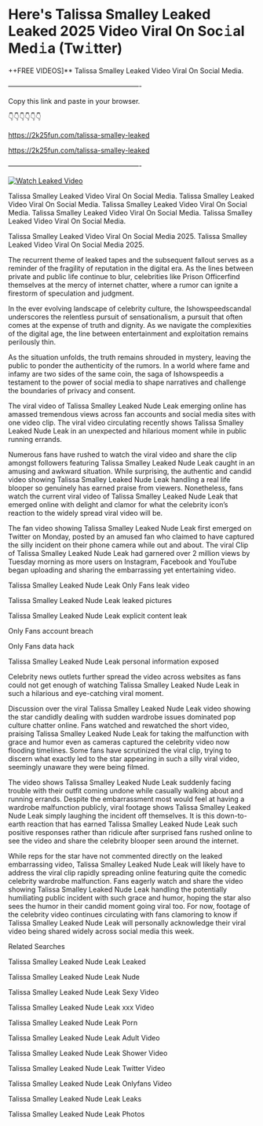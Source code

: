 # Here's Talissa Smalley Leaked Leaked 2025 Video Viral On Soc𝚒al Med𝚒a (Tw𝚒tter)

++FREE VIDEOS]** Talissa Smalley Leaked Video Viral On Social Media.

———————————————————-

Copy this link and paste in your browser.

👇👇👇👇👇👇

https://2k25fun.com/talissa-smalley-leaked

https://2k25fun.com/talissa-smalley-leaked

———————————————————-

[![Watch Leaked Video](https://miro.medium.com/v2/resize:fit:828/format:webp/1*cilzJN44JGOrTw9NJCrNHA.gif "Watch Leaked Video")](https://2k25fun.com/talissa-smalley-leaked)

Talissa Smalley Leaked Video Viral On Social Media. Talissa Smalley Leaked Video Viral On Social Media. Talissa Smalley Leaked Video Viral On Social Media. Talissa Smalley Leaked Video Viral On Social Media. Talissa Smalley Leaked Video Viral On Social Media.

Talissa Smalley Leaked Video Viral On Social Media 2025. Talissa Smalley Leaked Video Viral On Social Media 2025.

The recurrent theme of leaked tapes and the subsequent fallout serves as a reminder of the fragility of reputation in the digital era. As the lines between private and public life continue to blur, celebrities like Prison Officerfind themselves at the mercy of internet chatter, where a rumor can ignite a firestorm of speculation and judgment.

In the ever evolving landscape of celebrity culture, the Ishowspeedscandal underscores the relentless pursuit of sensationalism, a pursuit that often comes at the expense of truth and dignity. As we navigate the complexities of the digital age, the line between entertainment and exploitation remains perilously thin.

As the situation unfolds, the truth remains shrouded in mystery, leaving the public to ponder the authenticity of the rumors. In a world where fame and infamy are two sides of the same coin, the saga of Ishowspeedis a testament to the power of social media to shape narratives and challenge the boundaries of privacy and consent.

The viral video of Talissa Smalley Leaked Nude Leak emerging online has amassed tremendous views across fan accounts and social media sites with one video clip. The viral video circulating recently shows Talissa Smalley Leaked Nude Leak in an unexpected and hilarious moment while in public running errands.

Numerous fans have rushed to watch the viral video and share the clip amongst followers featuring Talissa Smalley Leaked Nude Leak caught in an amusing and awkward situation. While surprising, the authentic and candid video showing Talissa Smalley Leaked Nude Leak handling a real life blooper so genuinely has earned praise from viewers. Nonetheless, fans watch the current viral video of Talissa Smalley Leaked Nude Leak that emerged online with delight and clamor for what the celebrity icon’s reaction to the widely spread viral video will be.

The fan video showing Talissa Smalley Leaked Nude Leak first emerged on Twitter on Monday, posted by an amused fan who claimed to have captured the silly incident on their phone camera while out and about. The viral Clip of Talissa Smalley Leaked Nude Leak had garnered over 2 million views by Tuesday morning as more users on Instagram, Facebook and YouTube began uploading and sharing the embarrassing yet entertaining video.

Talissa Smalley Leaked Nude Leak Only Fans leak video

Talissa Smalley Leaked Nude Leak leaked pictures

Talissa Smalley Leaked Nude Leak explicit content leak

Only Fans account breach

Only Fans data hack

Talissa Smalley Leaked Nude Leak personal information exposed

Celebrity news outlets further spread the video across websites as fans could not get enough of watching Talissa Smalley Leaked Nude Leak in such a hilarious and eye-catching viral moment.

Discussion over the viral Talissa Smalley Leaked Nude Leak video showing the star candidly dealing with sudden wardrobe issues dominated pop culture chatter online. Fans watched and rewatched the short video, praising Talissa Smalley Leaked Nude Leak for taking the malfunction with grace and humor even as cameras captured the celebrity video now flooding timelines. Some fans have scrutinized the viral clip, trying to discern what exactly led to the star appearing in such a silly viral video, seemingly unaware they were being filmed.

The video shows Talissa Smalley Leaked Nude Leak suddenly facing trouble with their outfit coming undone while casually walking about and running errands. Despite the embarrassment most would feel at having a wardrobe malfunction publicly, viral footage shows Talissa Smalley Leaked Nude Leak simply laughing the incident off themselves. It is this down-to-earth reaction that has earned Talissa Smalley Leaked Nude Leak such positive responses rather than ridicule after surprised fans rushed online to see the video and share the celebrity blooper seen around the internet.

While reps for the star have not commented directly on the leaked embarrassing video, Talissa Smalley Leaked Nude Leak will likely have to address the viral clip rapidly spreading online featuring quite the comedic celebrity wardrobe malfunction. Fans eagerly watch and share the video showing Talissa Smalley Leaked Nude Leak handling the potentially humiliating public incident with such grace and humor, hoping the star also sees the humor in their candid moment going viral too. For now, footage of the celebrity video continues circulating with fans clamoring to know if Talissa Smalley Leaked Nude Leak will personally acknowledge their viral video being shared widely across social media this week.

Related Searches

Talissa Smalley Leaked Nude Leak Leaked

Talissa Smalley Leaked Nude Leak Nude

Talissa Smalley Leaked Nude Leak Sexy Video

Talissa Smalley Leaked Nude Leak xxx Video

Talissa Smalley Leaked Nude Leak Porn

Talissa Smalley Leaked Nude Leak Adult Video

Talissa Smalley Leaked Nude Leak Shower Video

Talissa Smalley Leaked Nude Leak Twitter Video

Talissa Smalley Leaked Nude Leak Onlyfans Video

Talissa Smalley Leaked Nude Leak Leaks

Talissa Smalley Leaked Nude Leak Photos